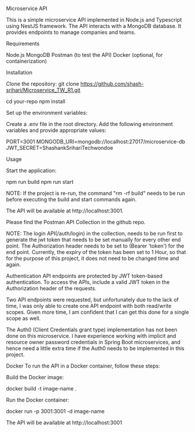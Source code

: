 Microservice API


This is a simple microservice API implemented in Node.js and Typescript using NestJS framework. 
The API interacts with a MongoDB database. It provides endpoints to manage companies and teams.

Requirements

Node.js
MongoDB
Postman (to test the API)
Docker (optional, for containerization)


Installation

Clone the repository:
git clone https://github.com/shash-srihari/Microservice_TW_R1.git


cd your-repo
npm install


Set up the environment variables:

Create a .env file in the root directory.
Add the following environment variables and provide appropriate values:

PORT=3001
MONGODB_URI=mongodb://localhost:27017/microservice-db
JWT_SECRET=ShashankSrihariTechwondoe


Usage

Start the application:

npm run build
npm run start

NOTE: If the project is re-run, the command "rm -rf build" needs to be run before executing the build and start commands again.

The API will be available at http://localhost:3001.


Please find the Postman API Collection in the github repo.

NOTE:
The login API(/auth/login) in the collection, needs to be run first to generate the jwt token that needs to be set manually for every other end point.
The Authorization header needs to be set to (Bearer 'token') for the end point. Currently, the expiry of the token has been set to 1 Hour, so that for the purpose of this project, it does not need to be changed time and again.


Authentication
API endpoints are protected by JWT token-based authentication. To access the APIs, include a valid JWT token in the Authorization header of the requests.

Two API endpoints were requested, but unfortunately due to the lack of time, I was only able to create one API endpoint with both read/write scopes. Given more time, I am confident that I can get this done for a single scope as well.

The Auth0 (Client Credentials grant type) implementation has not been done on this microservice. I have experience working with implicit and resource owner password credentials in Spring Boot microservices, and hence need a little extra time if the Auth0 needs to be implemented in this project.


Docker
To run the API in a Docker container, follow these steps:

Build the Docker image:

docker build -t image-name .


Run the Docker container:

docker run -p 3001:3001 -d image-name

The API will be available at http://localhost:3001
